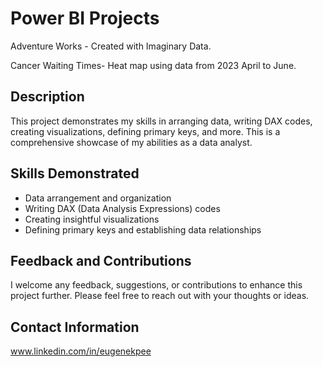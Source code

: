# Power BI Projects

Adventure Works - Created with Imaginary Data.

Cancer Waiting Times- Heat map using data from 2023 April to June.

## Description

This project demonstrates my skills in arranging data, writing DAX codes, creating visualizations, defining primary keys, and more. This is a comprehensive showcase of my abilities as a data analyst.

## Skills Demonstrated

- Data arrangement and organization
- Writing DAX (Data Analysis Expressions) codes
- Creating insightful visualizations
- Defining primary keys and establishing data relationships




## Feedback and Contributions

I welcome any feedback, suggestions, or contributions to enhance this project further. Please feel free to reach out with your thoughts or ideas.

## Contact Information

www.linkedin.com/in/eugenekpee

